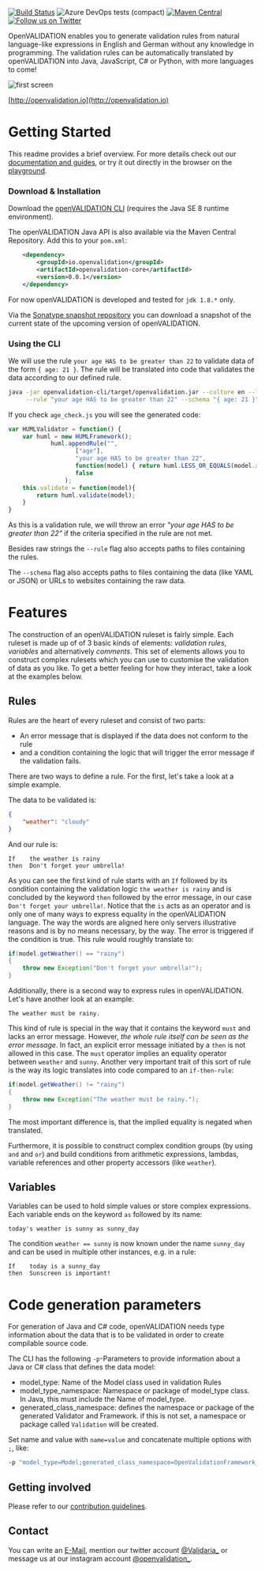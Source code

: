 [![Build Status](https://dev.azure.com/validaria/openvalidation/_apis/build/status/openVALIDATION/openVALIDATION%20master?branchName=master)](https://dev.azure.com/validaria/openvalidation/_build/latest?definitionId=1&branchName=master)
![Azure DevOps tests (compact)](https://img.shields.io/azure-devops/tests/validaria/openvalidation/1?compact_message)
[![Maven Central](https://img.shields.io/maven-central/v/io.openvalidation/openvalidation)](https://search.maven.org/search?q=g:io.openvalidation)
[![Follow us on Twitter](https://img.shields.io/twitter/follow/openVALIDATION?style=social)](https://twitter.com/openVALIDATION)


OpenVALIDATION enables you to generate validation rules from natural language-like expressions in English and German without any knowledge in programming.
The validation rules can be automatically translated by openVALIDATION into Java, JavaScript, C# or Python, with more languages to come!

![first screen](/docs/first-screen.png)

[http://openvalidation.io](http://openvalidation.io)

# Getting Started

This readme provides a brief overview. For more details check out our [documentation and guides](https://docs.openvalidation.io), or try it out directly in the browser on the [playground](http://playground.openvalidation.io/#/).

### Download & Installation
Download the [openVALIDATION CLI](https://downloadarchive.blob.core.windows.net/openvalidation-generator/openvalidation.jar) (requires the Java SE 8 runtime environment).

The openVALIDATION Java API is also available via the Maven Central Repository. Add this to your `pom.xml`:
```xml
    <dependency>
        <groupId>io.openvalidation</groupId>
        <artifactId>openvalidation-core</artifactId>
        <version>0.0.1</version>
    </dependency>
```
For now openVALIDATION is developed and tested for `jdk 1.8.*` only.

Via the [Sonatype snapshot repository](https://oss.sonatype.org/content/repositories/snapshots) you can download a snapshot of the current state of the upcoming version of openVALIDATION.

### Using the CLI
We will use the rule `your age HAS to be greater than 22` to validate data of the form `{ age: 21 }`. The rule will be translated into code that validates the data according to our defined rule.
```bash
java -jar openvalidation-cli/target/openvalidation.jar --culture en --language javascript \
     --rule "your age HAS to be greater than 22" --schema "{ age: 21 }" --output age_check.js
```
If you check `age_check.js` you will see the generated code:
```js
var HUMLValidator = function() {
    var huml = new HUMLFramework();
            huml.appendRule("",
                   ["age"],
                   "your age HAS to be greater than 22",
                   function(model) { return huml.LESS_OR_EQUALS(model.age, 22.0); },
                   false
                );
    this.validate = function(model){
        return huml.validate(model);
    }
}
```
As this is a validation rule, we will throw an error *"your age HAS to be greater than 22"* if the criteria specified in the rule are not met.

Besides raw strings the `--rule` flag also accepts paths to files containing the rules.

The `--schema` flag also accepts paths to files containing the data (like YAML or JSON) or URLs to websites containing the raw data.

# Features

The construction of an openVALIDATION ruleset is fairly simple. Each ruleset is made up of of 3 basic kinds of elements: *validation rules*, *variables* and alternatively *comments*. This set of elements allows you to construct complex rulesets which you can use to customise the validation of data as you like. To get a better feeling for how they interact, take a look at the examples below.

## Rules

Rules are the heart of every ruleset and consist of two parts:
 - An error message that is displayed if the data does not conform to the rule
 - and a condition containing the logic that will trigger the error message if the validation fails.

There are two ways to define a rule. For the first, let\'s take a look at a simple example.

The data to be validated is:
```json
{
    "weather": "cloudy"
}
```
And our rule is:
```
If    the weather is rainy
then  Don't forget your umbrella!
```

As you can see the first kind of rule starts with an `If` followed by its condition containing the validation logic `the weather is rainy` and is concluded by the keyword `then` followed by the error message, in our case `Don't forget your umbrella!`. Notice that the `is` acts as an operator and is only one of many ways to express equality in the openVALIDATION language. The way the words are aligned here only servers illustrative reasons and is by no means necessary, by the way. The error is triggered if the condition is true. This rule would roughly translate to:
```java
if(model.getWeather() == "rainy")
{
    throw new Exception("Don't forget your umbrella!");
}
```

Additionally, there is a second way to express rules in openVALIDATION. Let's have another look at an example:
```
The weather must be rainy.
```
This kind of rule is special in the way that it contains the keyword `must` and lacks an error message. However, *the whole rule itself can be seen as the error message*. In fact, an explicit error message initiated by a `then` is not allowed in this case. The `must` operator implies an equality operator between `weather` and `sunny`. Another very important trait of this sort of rule is the way its logic translates into code compared to an `if-then-rule`:
```java
if(model.getWeather() != "rainy")
{
    throw new Exception("The weather must be rainy.");
}
``` 
The most important difference is, that the implied equality is negated when translated.

Furthermore, it is possible to construct complex condition groups (by using `and` and `or`) and build conditions from arithmetic expressions, lambdas, variable references and other property accessors (like `weather`).

## Variables

Variables can be used to hold simple values or store complex expressions. Each variable ends on the keyword `as` followed by its name:
```
today's weather is sunny as sunny_day
```
The condition `weather == sunny` is now known under the name `sunny_day` and can be used in multiple other instances, e.g. in a rule:
```
If    today is a sunny_day 
then  Sunscreen is important!
```

# Code generation parameters
For generation of Java and C# code, openVALIDATION needs type information about the data that is to be validated in order to create compilable source code.

The CLI has the following ``-p``-Parameters to provide information about a Java or C# class that defines the data model:

- model_type: Name of the Model class used in validation Rules
- model_type_namespace: Namespace or package of model_type class. In Java, this must include the Name of model_type.
- generated_class_namespace: defines the namespace or package of the generated Validator and Framework. if this is not set, a namespace or package called ``Validation`` will be created.

Set name and value with ``name=value`` and concatenate multiple options with ``;``, 
like: 
```cmd
-p "model_type=Model;generated_class_namespace=OpenValidationFramework_CSharp;model_type_namespace=OpenValidationFramework_CSharp.Data"
```

## Getting involved

Please refer to our [contribution guidelines](CONTRIBUTING.md).

## Contact

You can write an [E-Mail](mailto:validaria@openvalidation.io), mention our twitter account [@Validaria_](https://twitter.com/validaria_) or message us at our instagram account [@openvalidation_](https://www.instagram.com/openvalidation_/).
